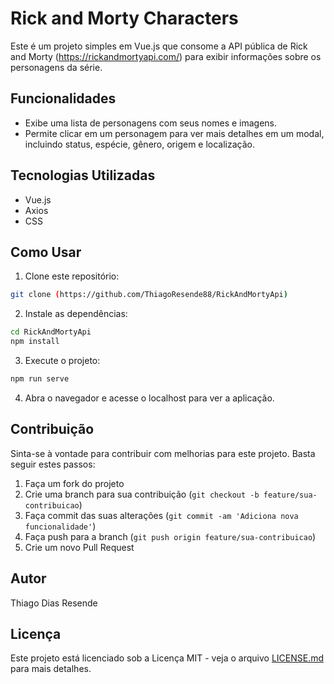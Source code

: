 # Rick and Morty Characters

Este é um projeto simples em Vue.js que consome a API pública de Rick and Morty (https://rickandmortyapi.com/) para exibir informações sobre os personagens da série.

## Funcionalidades

- Exibe uma lista de personagens com seus nomes e imagens.
- Permite clicar em um personagem para ver mais detalhes em um modal, incluindo status, espécie, gênero, origem e localização.

## Tecnologias Utilizadas

- Vue.js
- Axios
- CSS

## Como Usar

1. Clone este repositório:

```bash
git clone (https://github.com/ThiagoResende88/RickAndMortyApi)
```

2. Instale as dependências:

```bash
cd RickAndMortyApi
npm install
```

3. Execute o projeto:

```bash
npm run serve
```

4. Abra o navegador e acesse o localhost para ver a aplicação.

## Contribuição

Sinta-se à vontade para contribuir com melhorias para este projeto. Basta seguir estes passos:

1. Faça um fork do projeto
2. Crie uma branch para sua contribuição (`git checkout -b feature/sua-contribuicao`)
3. Faça commit das suas alterações (`git commit -am 'Adiciona nova funcionalidade'`)
4. Faça push para a branch (`git push origin feature/sua-contribuicao`)
5. Crie um novo Pull Request

## Autor

Thiago Dias Resende

## Licença

Este projeto está licenciado sob a Licença MIT - veja o arquivo [LICENSE.md](LICENSE.md) para mais detalhes.
